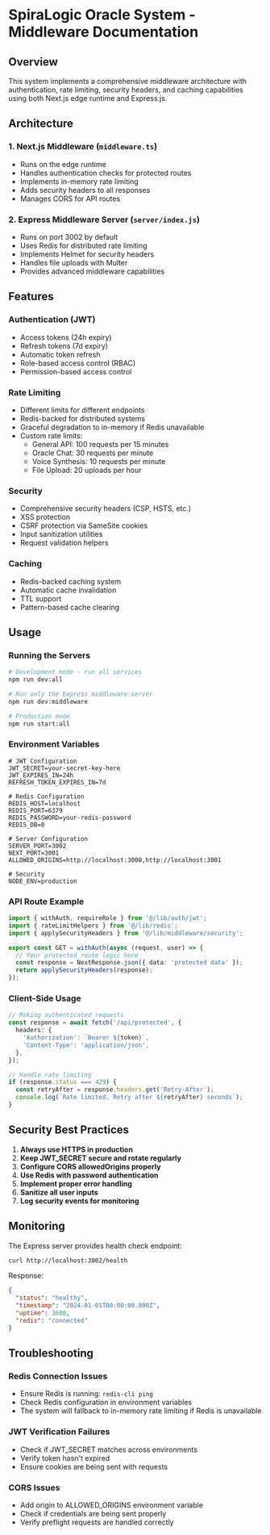 # SpiraLogic Oracle System - Middleware Documentation

## Overview

This system implements a comprehensive middleware architecture with authentication, rate limiting, security headers, and caching capabilities using both Next.js edge runtime and Express.js.

## Architecture

### 1. Next.js Middleware (`middleware.ts`)
- Runs on the edge runtime
- Handles authentication checks for protected routes
- Implements in-memory rate limiting
- Adds security headers to all responses
- Manages CORS for API routes

### 2. Express Middleware Server (`server/index.js`)
- Runs on port 3002 by default
- Uses Redis for distributed rate limiting
- Implements Helmet for security headers
- Handles file uploads with Multer
- Provides advanced middleware capabilities

## Features

### Authentication (JWT)
- Access tokens (24h expiry)
- Refresh tokens (7d expiry)
- Automatic token refresh
- Role-based access control (RBAC)
- Permission-based access control

### Rate Limiting
- Different limits for different endpoints
- Redis-backed for distributed systems
- Graceful degradation to in-memory if Redis unavailable
- Custom rate limits:
  - General API: 100 requests per 15 minutes
  - Oracle Chat: 30 requests per minute
  - Voice Synthesis: 10 requests per minute
  - File Upload: 20 uploads per hour

### Security
- Comprehensive security headers (CSP, HSTS, etc.)
- XSS protection
- CSRF protection via SameSite cookies
- Input sanitization utilities
- Request validation helpers

### Caching
- Redis-backed caching system
- Automatic cache invalidation
- TTL support
- Pattern-based cache clearing

## Usage

### Running the Servers

```bash
# Development mode - run all services
npm run dev:all

# Run only the Express middleware server
npm run dev:middleware

# Production mode
npm run start:all
```

### Environment Variables

```env
# JWT Configuration
JWT_SECRET=your-secret-key-here
JWT_EXPIRES_IN=24h
REFRESH_TOKEN_EXPIRES_IN=7d

# Redis Configuration
REDIS_HOST=localhost
REDIS_PORT=6379
REDIS_PASSWORD=your-redis-password
REDIS_DB=0

# Server Configuration
SERVER_PORT=3002
NEXT_PORT=3001
ALLOWED_ORIGINS=http://localhost:3000,http://localhost:3001

# Security
NODE_ENV=production
```

### API Route Example

```typescript
import { withAuth, requireRole } from '@/lib/auth/jwt';
import { rateLimitHelpers } from '@/lib/redis';
import { applySecurityHeaders } from '@/lib/middleware/security';

export const GET = withAuth(async (request, user) => {
  // Your protected route logic here
  const response = NextResponse.json({ data: 'protected data' });
  return applySecurityHeaders(response);
});
```

### Client-Side Usage

```typescript
// Making authenticated requests
const response = await fetch('/api/protected', {
  headers: {
    'Authorization': `Bearer ${token}`,
    'Content-Type': 'application/json',
  },
});

// Handle rate limiting
if (response.status === 429) {
  const retryAfter = response.headers.get('Retry-After');
  console.log(`Rate limited. Retry after ${retryAfter} seconds`);
}
```

## Security Best Practices

1. **Always use HTTPS in production**
2. **Keep JWT_SECRET secure and rotate regularly**
3. **Configure CORS allowedOrigins properly**
4. **Use Redis with password authentication**
5. **Implement proper error handling**
6. **Sanitize all user inputs**
7. **Log security events for monitoring**

## Monitoring

The Express server provides health check endpoint:

```bash
curl http://localhost:3002/health
```

Response:
```json
{
  "status": "healthy",
  "timestamp": "2024-01-01T00:00:00.000Z",
  "uptime": 3600,
  "redis": "connected"
}
```

## Troubleshooting

### Redis Connection Issues
- Ensure Redis is running: `redis-cli ping`
- Check Redis configuration in environment variables
- The system will fallback to in-memory rate limiting if Redis is unavailable

### JWT Verification Failures
- Check if JWT_SECRET matches across environments
- Verify token hasn't expired
- Ensure cookies are being sent with requests

### CORS Issues
- Add origin to ALLOWED_ORIGINS environment variable
- Check if credentials are being sent properly
- Verify preflight requests are handled correctly
